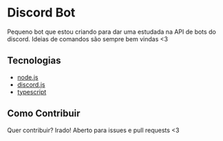 # Discord Bot

Pequeno bot que estou criando para dar uma estudada na API de bots do discord. Ideias de comandos são sempre bem vindas <3

## Tecnologias

- [node.js]
- [discord.js]
- [typescript]

## Como Contribuir

Quer contribuir? Irado!
Aberto para issues e pull requests <3

[node.js]: http://nodejs.org
[discord.js]: http://discord.js.org/
[typescript]: http://www.typescriptlang.org/
